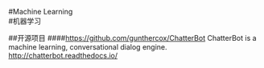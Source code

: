 #Machine Learning  
#机器学习 
  
##开源项目
####https://github.com/gunthercox/ChatterBot
  ChatterBot is a machine learning, conversational dialog engine. http://chatterbot.readthedocs.io/
